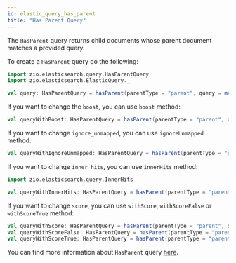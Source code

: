 ```yaml
---
id: elastic_query_has_parent
title: "Has Parent Query"
---
```


The `HasParent` query returns child documents whose parent document matches a provided query.

To create a `HasParent` query do the following:
```scala
import zio.elasticsearch.query.HasParentQuery
import zio.elasticsearch.ElasticQuery._

val query: HasParentQuery = hasParent(parentType = "parent", query = matches(Document.stringField, "test"))
```

If you want to change the `boost`, you can use `boost` method:
```scala
val queryWithBoost: HasParentQuery = hasParent(parentType = "parent", query = matches(Document.stringField, "test")).boost(2.0)
```

If you want to change `ignore_unmapped`, you can use `ignoreUnmapped` method:
```scala
val queryWithIgnoreUnmapped: HasParentQuery = hasParent(parentType = "parent", query = matches(Document.stringField, "test")).ignoreUnmapped(true)
```

If you want to change `inner_hits`, you can use `innerHits` method:
```scala
import zio.elasticsearch.query.InnerHits

val queryWithInnerHits: HasParentQuery = hasParent(parentType = "parent", query = matches(Document.stringField, "test")).innerHits(innerHits = InnerHits.from(5))
```

If you want to change `score`, you can use `withScore`, `withScoreFalse` or `withScoreTrue` method:
```scala
val queryWithScore: HasParentQuery = hasParent(parentType = "parent", query = matches(Document.intField, "test")).withScore(true)
val queryWithScoreFalse: HasParentQuery = hasParent(parentType = "parent", query = matches(Document.intField, "test")).withScoreFalse
val queryWithScoreTrue: HasParentQuery = hasParent(parentType = "parent", query = matches(Document.intField, "test")).withScoreTrue
```

You can find more information about `HasParent` query [here](https://www.elastic.co/guide/en/elasticsearch/reference/7.17/query-dsl-has-parent-query.html).
